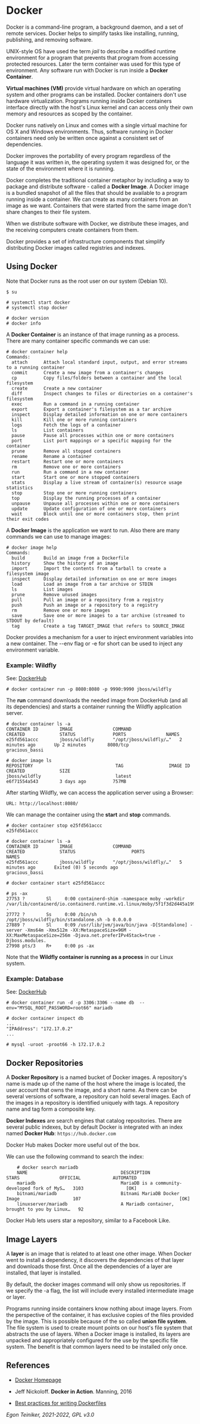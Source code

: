 # Docker 

Docker is a command-line program, a background daemon, and a set of remote services.
Docker helps to simplify tasks like installing, running, publishing, and removing software.

UNIX-style OS have used the term *jail* to describe a modified runtime environment for a program that prevents that 
program from accessing protected resources. Later the term container was used for this type of environment.
Any software run with Docker is run inside a **Docker Container**.

**Virtual machines (VM)** provide virtual hardware on which an operating system and other programs can be installed.
Docker containers don't use hardware virtualization. Programs running inside Docker containers interface directly with 
the host's Linux kernel and can access only their own memory and resources as scoped by the container.

Docker runs natively on Linux and comes with a single virtual machine for OS X and Windows environments. 
Thus, software running in Docker containers need only be written once against a consistent set of dependencies.

Docker improves the portability of every program regardless of the language it was written in, the operating system it 
was designed for, or the state of the environment where it is running.

Docker completes the traditional container metaphor by including a way to package and distribute software - called a 
**Docker Image**.
A Docker image is a bundled snapshot of all the files that should be available to a program running inside a container.
We can create as many containers from an image as we want.
Containers that were started from the same image don't share changes to their file system.

When we distribute software with Docker, we distribute these images, and the receiving computers create containers from them.

Docker provides a set of infrastructure components that simplify distributing Docker images called registries and indexes.

## Using Docker

Note that Docker runs as the root user on our system (Debian 10).
```
$ su

# systemctl start docker
# systemctl stop docker

# docker version
# docker info
```

A **Docker Container** is an instance of that image running as a process.
There are many container specific commands we can use:

```
# docker container help
Commands:
  attach      Attach local standard input, output, and error streams to a running container
  commit      Create a new image from a container's changes
  cp          Copy files/folders between a container and the local filesystem
  create      Create a new container
  diff        Inspect changes to files or directories on a container's filesystem
  exec        Run a command in a running container
  export      Export a container's filesystem as a tar archive
  inspect     Display detailed information on one or more containers
  kill        Kill one or more running containers
  logs        Fetch the logs of a container
  ls          List containers
  pause       Pause all processes within one or more containers
  port        List port mappings or a specific mapping for the container
  prune       Remove all stopped containers
  rename      Rename a container
  restart     Restart one or more containers
  rm          Remove one or more containers
  run         Run a command in a new container
  start       Start one or more stopped containers
  stats       Display a live stream of container(s) resource usage statistics
  stop        Stop one or more running containers
  top         Display the running processes of a container
  unpause     Unpause all processes within one or more containers
  update      Update configuration of one or more containers
  wait        Block until one or more containers stop, then print their exit codes
```

A **Docker Image** is the application we want to run. 
Also there are many commands we can use to manage images:

```
# docker image help
Commands:
  build       Build an image from a Dockerfile
  history     Show the history of an image
  import      Import the contents from a tarball to create a filesystem image
  inspect     Display detailed information on one or more images
  load        Load an image from a tar archive or STDIN
  ls          List images
  prune       Remove unused images
  pull        Pull an image or a repository from a registry
  push        Push an image or a repository to a registry
  rm          Remove one or more images
  save        Save one or more images to a tar archive (streamed to STDOUT by default)
  tag         Create a tag TARGET_IMAGE that refers to SOURCE_IMAGE
```

Docker provides a mechanism for a user to inject environment variables into a new container.
The --env flag or -e for short can be used to inject any environment variable.

### Example: Wildfly
See: [DockerHub](https://hub.docker.com/r/jboss/wildfly)
```
# docker container run -p 8080:8080 -p 9990:9990 jboss/wildfly
```
The **run** command downloads the needed image from DockerHub (and all its dependencies) and starts a container running
the Wildfly application server.
```
# docker container ls -a
CONTAINER ID        IMAGE               COMMAND                  CREATED             STATUS              PORTS               NAMES
e25fd561accc        jboss/wildfly       "/opt/jboss/wildfly/…"   2 minutes ago       Up 2 minutes        8080/tcp            gracious_bassi

# docker image ls
REPOSITORY                               TAG                 IMAGE ID            CREATED             SIZE
jboss/wildfly                            latest              e6f71554a543        3 days ago          757MB
```

After starting Wildfly, we can access the application server using a Browser:
```
URL: http://localhost:8080/
```

We can manage the container using the **start** and **stop** commands.
```
# docker container stop e25fd561accc
e25fd561accc

# docker container ls -a
CONTAINER ID        IMAGE               COMMAND                  CREATED             STATUS                     PORTS               NAMES
e25fd561accc        jboss/wildfly       "/opt/jboss/wildfly/…"   5 minutes ago       Exited (0) 5 seconds ago                       gracious_bassi

# docker container start e25fd561accc

# ps -ax
27753 ?        Sl     0:00 containerd-shim -namespace moby -workdir /var/lib/containerd/io.containerd.runtime.v1.linux/moby/5f1f3d2d445a199a6c5b7f79fef50a7c8b40dc32e9060a84442c515f3f3e5a26 -
27772 ?        Ss     0:00 /bin/sh /opt/jboss/wildfly/bin/standalone.sh -b 0.0.0.0
27889 ?        Sl     0:09 /usr/lib/jvm/java/bin/java -D[Standalone] -server -Xms64m -Xmx512m -XX:MetaspaceSize=96M -XX:MaxMetaspaceSize=256m -Djava.net.preferIPv4Stack=true -Djboss.modules.
27998 pts/3    R+     0:00 ps -ax
```
Note that the **Wildfly container is running as a process** in our Linux system.


### Example: Database
See: [DockerHub](https://hub.docker.com/_/mariadb)
```
# docker container run -d -p 3306:3306 --name db  --env="MYSQL_ROOT_PASSWORD=root66" mariadb

# docker container inspect db
...
"IPAddress": "172.17.0.2"
...

# mysql -uroot -proot66 -h 172.17.0.2
```

## Docker Repositories

A **Docker Repository** is a named bucket of Docker images.
A repository's name is made up of the name of the host where the image is located, the user account that owns the image, 
and a short name.
As there can be several versions of software, a repository can hold several images.
Each of the images in a repository is identified uniquely with tags.
A repository name and tag form a composite key.

**Docker Indexes** are search engines that catalog repositories.
There are several public indexes, but by default Docker is integrated with an index named **Docker Hub**: 
`https://hub.docker.com`

Docker Hub makes Docker more useful out of the box.

We can use the following command to search the index:

```
    # docker search mariadb
    NAME                                   DESCRIPTION                                     STARS               OFFICIAL            AUTOMATED
    mariadb                                MariaDB is a community-developed fork of MyS…   3103                [OK]                
    bitnami/mariadb                        Bitnami MariaDB Docker Image                    107                                     [OK]
    linuxserver/mariadb                    A Mariadb container, brought to you by Linux…   92                                      
```

Docker Hub lets users star a repository, similar to a Facebook Like.


## Image Layers

A **layer** is an image that is related to at least one other image.
When Docker went to install a dependency, it discovers the dependencies of that layer and downloads those first. 
Once all the dependencies of a layer are installed, that layer is installed.

By default, the docker images command will only show us repositories.
If we specify the -a flag, the list will include every installed intermediate image or layer.

Programs running inside containers know nothing about image layers.
From the perspective of the container, it has exclusive copies of the files provided by the image.
This is possible because of the so called **union file system**.
The file system is used to create mount points on our host's file system that abstracts the use of layers. 
When a Docker image is installed, its layers are unpacked and appropriately configured for the use by the specific 
file system.
The benefit is that common layers need to be installed only once.


## References
* [Docker Homepage](https://www.docker.com/)
* Jeff Nickoloff. **Docker in Action**. Manning, 2016 

* [Best practices for writing Dockerfiles](https://docs.docker.com/develop/develop-images/dockerfile_best-practices/)


*Egon Teiniker, 2021-2022, GPL v3.0*
